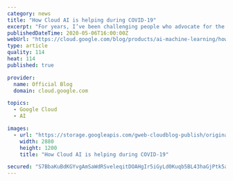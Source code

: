 ```yaml
---
category: news
title: "How Cloud AI is helping during COVID-19"
excerpt: "For years, I’ve been challenging people who advocate for the potential of artificial intelligence: Before you turn to AI as a solution, find a specific problem that needs solving. Now that we’re faced with a global pandemic, there is no shortage of immediate, complex problems that need to be solved.People"
publishedDateTime: 2020-05-06T16:00:00Z
webUrl: "https://cloud.google.com/blog/products/ai-machine-learning/how-cloud-ai-helping-during-covid-19/"
type: article
quality: 114
heat: 114
published: true

provider:
  name: Official Blog
  domain: cloud.google.com

topics:
  - Google Cloud
  - AI

images:
  - url: "https://storage.googleapis.com/gweb-cloudblog-publish/original_images/Cloud_AI.jpg"
    width: 2880
    height: 1200
    title: "How Cloud AI is helping during COVID-19"

secured: "S7BbaKuBdKGYvgAmSaWdRSveleqitDOAHgIr5iGyLd0Kuqb5BL43haGjPtk5aqggqOH0qLRgIO0hrdsHsT7LqtQzTNJFUKidE7JHqWjHKcGmAGvn8xRxLKS4agjWW6uKm3DBlrQvFHUx6IKRUUGBnXLnJ/l4x9r8+b5U+E5G1dbe8Gx5CwpB3NYBmOe7rmw+xvu+mLNLyDU7w9q1N+qnheJUayt23N0RiBva2o5hDf/hZOquhW2vnemhFhxJ6AYzcRtfcAJPClBSVdDYnpD82BYUpmRwwsGiHGWuVSXLarlya/Gk6Tr18Wnue7g02Hkiw66e5skyvUg8lnSlxeYI5w==;hvb80lFO2awtrcvwJIT58g=="
---
```


